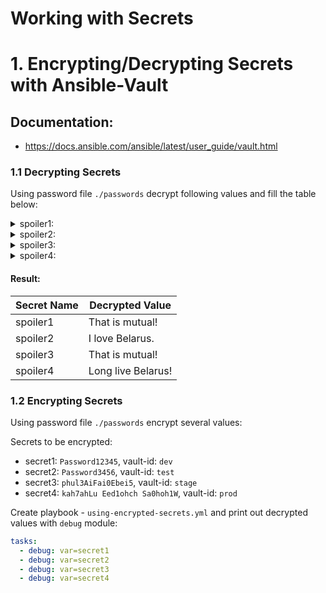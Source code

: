 # Working with Secrets

# 1. Encrypting/Decrypting Secrets with Ansible-Vault

## Documentation:
- https://docs.ansible.com/ansible/latest/user_guide/vault.html

### 1.1 Decrypting Secrets

Using password file `./passwords` decrypt following values and fill the table below:

<details><summary>spoiler1:</summary>

```yaml
!vault |
          $ANSIBLE_VAULT;1.2;AES256;dev
          31313936326634633831353534346166313065616165396666313061303561626337666637653738
          3761643932326637386163636136613734636131653635350a613733393364643135623332393762
          37616538346461656439363135323234366561626166643335383139323063346262303861633833
          3238343265343030620a323733336336616631623635623432643633383664626561366561323761
          64653333356561303232376430336437363564303538663663616562383933346631
```
</details>

<details><summary>spoiler2:</summary>

```yaml
!vault |
          $ANSIBLE_VAULT;1.2;AES256;test
          64616133323133323266386235306531356264656161386131633038343166636134643066623730
          3466306232653635363332383035353639633537356433640a633135653165613935363339333434
          38373931336131346566326264353165323162326430396562373332336431303038373033333362
          6237303531306639360a326461383639633330633839306564663435323164303930363334646465
          6437
```
</details>

<details><summary>spoiler3:</summary>

```yaml
!vault |
          $ANSIBLE_VAULT;1.2;AES256;stage
          34643666333634663334343465616366653539363037363762333834393935303162303461353331
          3730363833623666336231376133323965616430383635610a383031353362393662613430613834
          33623333663265633563643865313437636261343634636462326536393564636661323039623734
          3933366263666464380a363161396335666132373564643532376136646630326261356132313235
          6138
```
</details>

<details><summary>spoiler4:</summary>

```yaml
!vault |
          $ANSIBLE_VAULT;1.2;AES256;prod
          62323732623234303236343831396263363532386133623133366665663837656336313963366333
          3936313035396634336565373736356161663735653233360a363665303530356661313138613934
          63636361353036396162643266613632363737386162313932666335323662393531393639646130
          3136326132383062370a626631613031306565366631396331646533613466356539666366346336
          62666136323766636237633061326635613761313234643434313135316463336134
```
</details>

#### Result:

| Secret Name | Decrypted Value |
| --- | --- |
| spoiler1 | That is mutual! |
| spoiler2 | I love Belarus. |
| spoiler3 | That is mutual! |
| spoiler4 | Long live Belarus! |

### 1.2 Encrypting Secrets

Using password file `./passwords` encrypt several values:

Secrets to be encrypted:

- secret1: `Password12345`, vault-id: `dev`
- secret2: `Password3456`, vault-id: `test`
- secret3: `phul3AiFai0Ebei5`, vault-id: `stage`
- secret4: `kah7ahLu Eed1ohch Sa0hoh1W`, vault-id: `prod`

Create playbook - `using-encrypted-secrets.yml` and print out decrypted values with `debug` module:

```yaml
tasks:
  - debug: var=secret1
  - debug: var=secret2
  - debug: var=secret3
  - debug: var=secret4
```
